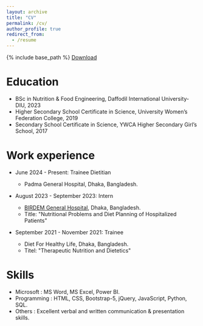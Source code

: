 ```yaml
---
layout: archive
title: "CV"
permalink: /cv/
author_profile: true
redirect_from:
  - /resume
---
```


{% include base_path %} [Download](http://famunia.github.io/files/pcos_paper_1.pdf)

Education
======
* BSc in Nutrition & Food Engineering, Daffodil International University-DIU, 2023
* Higher Secondary School Certificate in Science, University Women’s Federation College, 2019
* Secondary School Certificate in Science, YWCA Higher Secondary Girl’s School, 2017



Work experience
======
* June 2024 - Present: Trainee Dietitian
  * Padma General Hospital, Dhaka, Bangladesh.

* August 2023 - September 2023: Intern
  * [BIRDEM General Hospital](https://birdembd.org/), Dhaka, Bangladesh.
  * Title: "Nutritional Problems and Diet Planning of Hospitalized Patients"

* September 2021 - November 2021: Trainee
  * Diet For Healthy Life, Dhaka, Bangladesh.
  * Titel: "Therapeutic Nutrition and Dietetics"
  
Skills
======
* Microsoft : MS Word, MS Excel, Power BI.
* Programming : HTML, CSS, Bootstrap-5, jQuery, JavaScript, Python, SQL.
* Others : Excellent verbal and written communication & presentation skills.
  
